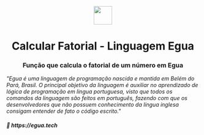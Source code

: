 <p align="center">
  <img src="https://egua.tech/assets/img/egua.png" width="48">
</p>
<h1 align="center">Calcular Fatorial - Linguagem Egua</h1>
<h3 align="center">Função que calcula o fatorial de um número em Egua</h3>

<p><i>
  "Egua é uma linguagem de programação nascida e mantida em Belém do Pará, Brasil. O principal objetivo da linguagem é auxiliar no aprendizado de lógica de programação em lingua portuguesa, visto que todos os comandos da linguagem são feitos em português, fazendo com que os desenvolvedores que não possuem conhecimento da língua inglesa consigam entender de fato o código escrito."
</i></p>

<h5>
  🔗 https://egua.tech 
</h5>
